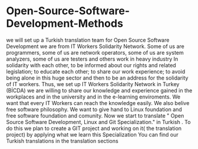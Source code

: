 # Open-Source-Software-Development-Methods

we will set up a Turkish translation team for Open Source Software Development
we are from IT  Workers Solidarity Network. Some of us are programmers, some of us are network operators, some of us are system analyzers, some of us are testers and others work in heavy industry
In solidarity with each other, to be informed about our rights and related legislation; to educate each other; to share our work experience; to avoid being alone in this huge sector and then to be an address for the solidarity of IT workers. Thus, we set up IT  Workers Solidarity Network in Turkey (BİCDA)
we are willing to share our knowledge and experience gained in the workplaces and in the university and in the e-learning enviroments. We want that every IT Workers can reach the knowledge easily.
We also belive free software philosophy. We want to give hand to Linux foundation and free software foundation and comunity.
Now we start to translate " Open Source Software Development, Linux and Git Specialization." in Turkish . To do this we plan to create a GIT project and working on it( the translation project) by applying what we learn this Specialization
You can find our Turkish translations in the translation sections

